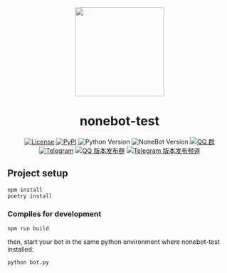 <div align=center>
  <img src="src/assets/logo.png" width="200" height="200">

# nonebot-test

[![License](https://img.shields.io/github/license/nonebot/nonebot-test.svg)](LICENSE)
[![PyPI](https://img.shields.io/pypi/v/nonebot-test.svg)](https://pypi.python.org/pypi/nonebot-test)
![Python Version](https://img.shields.io/badge/python-3.7+-blue.svg)
![NoneBot Version](https://img.shields.io/badge/NoneBot-2+-9cf.svg)
[![QQ 群](https://img.shields.io/badge/qq%E7%BE%A4-768887710-orange.svg)](https://jq.qq.com/?_wv=1027&k=5OFifDh)
[![Telegram](https://img.shields.io/badge/telegram-chat-blue.svg)](https://t.me/cqhttp)
[![QQ 版本发布群](https://img.shields.io/badge/%E7%89%88%E6%9C%AC%E5%8F%91%E5%B8%83%E7%BE%A4-218529254-green.svg)](https://jq.qq.com/?_wv=1027&k=5Nl0zhE)
[![Telegram 版本发布频道](https://img.shields.io/badge/%E7%89%88%E6%9C%AC%E5%8F%91%E5%B8%83%E9%A2%91%E9%81%93-join-green.svg)](https://t.me/cqhttp_release)

</div>

## Project setup

```
npm install
poetry install
```

### Compiles for development

```
npm run build
```

then, start your bot in the same python environment where nonebot-test installed.

```
python bot.py
```
